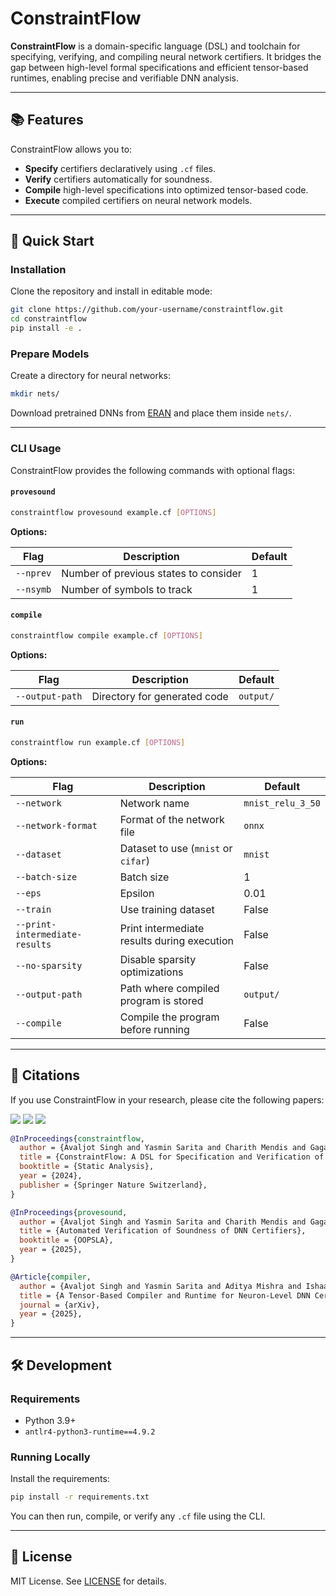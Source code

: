 # ConstraintFlow

**ConstraintFlow** is a domain-specific language (DSL) and toolchain for specifying, verifying, and compiling neural network certifiers. It bridges the gap between high-level formal specifications and efficient tensor-based runtimes, enabling precise and verifiable DNN analysis.

---

## 📚 Features

ConstraintFlow allows you to:

* **Specify** certifiers declaratively using `.cf` files.
* **Verify** certifiers automatically for soundness.
* **Compile** high-level specifications into optimized tensor-based code.
* **Execute** compiled certifiers on neural network models.

---

## 🚀 Quick Start

### Installation

Clone the repository and install in editable mode:

```bash
git clone https://github.com/your-username/constraintflow.git
cd constraintflow
pip install -e .
```

### Prepare Models

Create a directory for neural networks:

```bash
mkdir nets/
```

Download pretrained DNNs from [ERAN](https://github.com/eth-sri/eran) and place them inside `nets/`.


---

### CLI Usage

ConstraintFlow provides the following commands with optional flags:

#### `provesound`

```bash
constraintflow provesound example.cf [OPTIONS]
```

**Options:**

| Flag      | Description                           | Default |
| --------- | ------------------------------------- | ------- |
| `--nprev` | Number of previous states to consider | 1       |
| `--nsymb` | Number of symbols to track            | 1       |

#### `compile`

```bash
constraintflow compile example.cf [OPTIONS]
```

**Options:**

| Flag            | Description                  | Default   |
| --------------- | ---------------------------- | --------- |
| `--output-path` | Directory for generated code | `output/` |

#### `run`

```bash
constraintflow run example.cf [OPTIONS]
```

**Options:**

| Flag                           | Description                                 | Default           |
| ------------------------------ | ------------------------------------------- | ----------------- |
| `--network`                    | Network name                                | `mnist_relu_3_50` |
| `--network-format`             | Format of the network file                  | `onnx`            |
| `--dataset`                    | Dataset to use (`mnist` or `cifar`)         | `mnist`           |
| `--batch-size`                 | Batch size                                  | 1                 |
| `--eps`                        | Epsilon                                     | 0.01              |
| `--train`                      | Use training dataset                        | False             |
| `--print-intermediate-results` | Print intermediate results during execution | False             |
| `--no-sparsity`                | Disable sparsity optimizations              | False             |
| `--output-path`                | Path where compiled program is stored       | `output/`         |
| `--compile`                    | Compile the program before running          | False             |


---

## 📄 Citations

If you use ConstraintFlow in your research, please cite the following papers:

<p>
    <a href="https://arxiv.org/abs/2501.01234"><img src="https://img.shields.io/badge/Paper-arXiv-blue"></a>
    <a href="https://dl.acm.org/doi/10.1145/OOPSLA2025"><img src="https://img.shields.io/badge/Paper-OOPSLA2025-blue"></a>
    <a href="https://example.com/dsl-paper"><img src="https://img.shields.io/badge/Paper-SAS2024-blue"></a>
</p>

```bibtex
@InProceedings{constraintflow,
  author = {Avaljot Singh and Yasmin Sarita and Charith Mendis and Gagandeep Singh},
  title = {ConstraintFlow: A DSL for Specification and Verification of Neural Network Analyses},
  booktitle = {Static Analysis},
  year = {2024},
  publisher = {Springer Nature Switzerland},
}

@InProceedings{provesound,
  author = {Avaljot Singh and Yasmin Sarita and Charith Mendis and Gagandeep Singh},
  title = {Automated Verification of Soundness of DNN Certifiers},
  booktitle = {OOPSLA},
  year = {2025},
}

@Article{compiler,
  author = {Avaljot Singh and Yasmin Sarita and Aditya Mishra and Ishaan Goyal and Gagandeep Singh and Charith Mendis},
  title = {A Tensor-Based Compiler and Runtime for Neuron-Level DNN Certifier Specifications},
  journal = {arXiv},
  year = {2025},
}
```

---

## 🛠 Development

### Requirements

* Python 3.9+
* `antlr4-python3-runtime==4.9.2`

### Running Locally

Install the requirements:

```bash
pip install -r requirements.txt
```

You can then run, compile, or verify any `.cf` file using the CLI.

---

## 📄 License

MIT License. See [LICENSE](LICENSE) for details.
